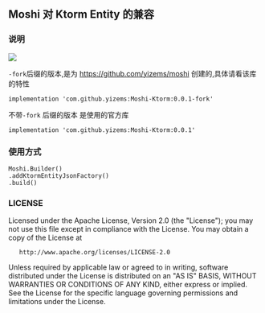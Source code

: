 ## Moshi 对 Ktorm Entity 的兼容

### 说明

[![](https://jitpack.io/v/yizems/Moshi-Ktorm.svg)](https://jitpack.io/#yizems/Moshi-Ktorm)

`-fork`后缀的版本,是为 https://github.com/yizems/moshi 创建的,具体请看该库的特性

```
implementation 'com.github.yizems:Moshi-Ktorm:0.0.1-fork'
```

不带`-fork` 后缀的版本 是使用的官方库
```
implementation 'com.github.yizems:Moshi-Ktorm:0.0.1'
```

### 使用方式

```
Moshi.Builder()
.addKtormEntityJsonFactory()
.build()
```

### LICENSE

   Licensed under the Apache License, Version 2.0 (the "License");
   you may not use this file except in compliance with the License.
   You may obtain a copy of the License at

       http://www.apache.org/licenses/LICENSE-2.0

   Unless required by applicable law or agreed to in writing, software
   distributed under the License is distributed on an "AS IS" BASIS,
   WITHOUT WARRANTIES OR CONDITIONS OF ANY KIND, either express or implied.
   See the License for the specific language governing permissions and
   limitations under the License.
